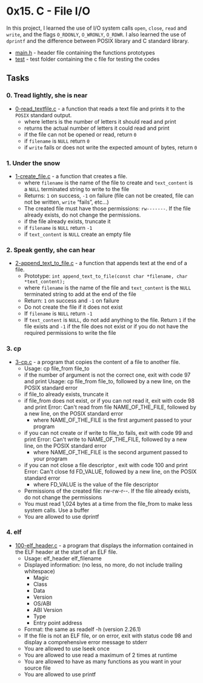 # 0x15. C - File I/O

In this project, I learned the use of I/O system calls ```open```, ```close```, ```read``` and ```write```, and the flags ```O_RDONLY```, ```O_WRONLY```, ```O_RDWR```. I also learned the use of ```dprintf``` and the difference between POSIX library and C standard library.

- [main.h](https://github.com/jacobgbemi/alx-low_level_programming/blob/main/0x15-file_io/main.h) - header file containing the functions prototypes
- [test](https://github.com/jacobgbemi/alx-low_level_programming/tree/main/0x15-file_io/test) - test folder containing the c file for testing the codes

## Tasks

### 0. Tread lightly, she is near
- [0-read_textfile.c](https://github.com/jacobgbemi/alx-low_level_programming/blob/main/0x15-file_io/0-read_textfile.c) - a function that reads a text file and prints it to the ```POSIX``` standard output.
  - where letters is the number of letters it should read and print
  - returns the actual number of letters it could read and print
  - if the file can not be opened or read, return ```0```
  - if ```filename``` is ```NULL``` return ```0```
  - if ```write``` fails or does not write the expected amount of bytes, return ```0```

### 1. Under the snow
- [1-create_file.c](https://github.com/jacobgbemi/alx-low_level_programming/blob/main/0x15-file_io/1-create_file.c) - a function that creates a file.
  - where ```filename``` is the name of the file to create and ```text_content``` is a ```NULL``` terminated string to write to the file
  - Returns: ```1``` on success, ```-1``` on failure (file can not be created, file can not be written, ```write``` “fails”, etc…)
  - The created file must have those permissions: ```rw-------```. If the file already exists, do not change the permissions.
  - if the file already exists, truncate it
  - if ```filename``` is ```NULL``` return ```-1```
  - if ```text_content``` is ```NULL``` create an empty file

### 2. Speak gently, she can hear
- [2-append_text_to_file.c](https://github.com/jacobgbemi/alx-low_level_programming/blob/main/0x15-file_io/2-append_text_to_file.c) - a function that appends text at the end of a file.
  - Prototype: ```int append_text_to_file(const char *filename, char *text_content);```
  - where ```filename``` is the name of the file and ```text_content``` is the ```NULL``` terminated string to add at the end of the file
  - Return: ```1``` on success and ```-1``` on failure
  - Do not create the file if it does not exist
  - If ```filename``` is ```NULL``` return ```-1```
  - If ```text_content``` is ```NULL```, do not add anything to the file. Return ```1``` if the file exists and ```-1``` if the file does not exist or if you do not have the required permissions to write the file

### 3. cp
- [3-cp.c](https://github.com/jacobgbemi/alx-low_level_programming/blob/main/0x15-file_io/3-cp.c) - a program that copies the content of a file to another file.
  - Usage: cp file_from file_to
  - if the number of argument is not the correct one, exit with code 97 and print Usage: cp file_from file_to, followed by a new line, on the POSIX standard error
  - if file_to already exists, truncate it
  - if file_from does not exist, or if you can not read it, exit with code 98 and print Error: Can't read from file NAME_OF_THE_FILE, followed by a new line, on the POSIX standard error
    - where NAME_OF_THE_FILE is the first argument passed to your program
  - if you can not create or if write to file_to fails, exit with code 99 and print Error: Can't write to NAME_OF_THE_FILE, followed by a new line, on the POSIX standard error
    - where NAME_OF_THE_FILE is the second argument passed to your program
  - if you can not close a file descriptor , exit with code 100 and print Error: Can't close fd FD_VALUE, followed by a new line, on the POSIX standard error
    - where FD_VALUE is the value of the file descriptor
  - Permissions of the created file: rw-rw-r--. If the file already exists, do not change the permissions
  - You must read 1,024 bytes at a time from the file_from to make less system calls. Use a buffer
  - You are allowed to use dprintf

### 4. elf
- [100-elf_header.c](https://github.com/jacobgbemi/alx-low_level_programming/blob/main/0x15-file_io/100-elf_header.c) - a program that displays the information contained in the ELF header at the start of an ELF file.
  - Usage: elf_header elf_filename
  - Displayed information: (no less, no more, do not include trailing whitespace)
    - Magic
    - Class
    - Data
    - Version
    - OS/ABI
    - ABI Version
    - Type
    - Entry point address
  - Format: the same as readelf -h (version 2.26.1)
  - If the file is not an ELF file, or on error, exit with status code 98 and display a comprehensive error message to stderr
  - You are allowed to use lseek once
  - You are allowed to use read a maximum of 2 times at runtime
  - You are allowed to have as many functions as you want in your source file
  - You are allowed to use printf
